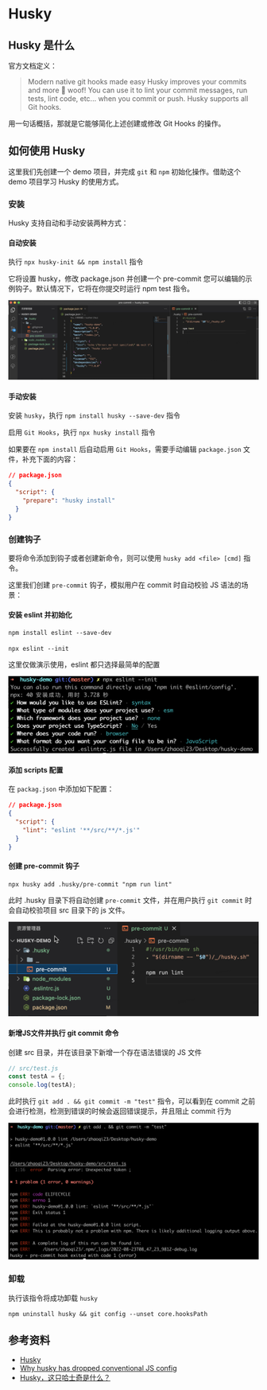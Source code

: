 # Husky

## Husky 是什么

官方文档定义：

> Modern native git hooks made easy
Husky improves your commits and more 🐶 woof!
You can use it to lint your commit messages, run tests, lint code, etc... when you commit or push. Husky supports all Git hooks.

用一句话概括，那就是它能够简化上述创建或修改 Git Hooks 的操作。

## 如何使用 Husky

这里我们先创建一个 demo 项目，并完成 `git` 和 `npm` 初始化操作。借助这个 demo 项目学习 Husky 的使用方式。

### 安装

Husky 支持自动和手动安装两种方式：

#### 自动安装

执行 `npx husky-init && npm install` 指令

它将设置 husky，修改 package.json 并创建一个 pre-commit 您可以编辑的示例钩子。默认情况下，它将在你提交时运行 npm test 指令。

![pre-commit init](./assets/pre-commit-init.png)

#### 手动安装

安装 `husky`，执行 `npm install husky --save-dev` 指令

启用 `Git Hooks`，执行 `npx husky install` 指令

如果要在 `npm install` 后自动启用 `Git Hooks`，需要手动编辑 `package.json` 文件，补充下面的内容：

```json
// package.json
{
  "script": {
    "prepare": "husky install"
  }
}
```

### 创建钩子

要将命令添加到钩子或者创建新命令，则可以使用 `husky add <file> [cmd]` 指令。

这里我们创建 `pre-commit` 钩子，模拟用户在 commit 时自动校验 JS 语法的场景：

#### 安装 eslint 并初始化

```shell
npm install eslint --save-dev

npx eslint --init
```

这里仅做演示使用，eslint 都只选择最简单的配置

![eslint init opts](./assets/eslint-init-options.png)

#### 添加 scripts 配置

在 `packag.json` 中添加如下配置：

```json
// package.json
{
  "script": {
    "lint": "eslint '**/src/**/*.js'"
  }
}
```

#### 创建 pre-commit 钩子

```shell
npx husky add .husky/pre-commit "npm run lint"
```

此时 .husky 目录下将自动创建 `pre-commit` 文件，并在用户执行 `git commit` 时会自动校验项目 src 目录下的 js 文件。

![pre-commit](./assets/pre-commit.png)

#### 新增JS文件并执行 git commit 命令

创建 src 目录，并在该目录下新增一个存在语法错误的 JS 文件

```js
// src/test.js
const testA = {;
console.log(testA);
```

此时执行 `git add . && git commit -m "test"` 指令，可以看到在 commit 之前会进行检测，检测到错误的时候会返回错误提示，并且阻止 commit 行为

![commit demo](./assets/commit-demo.png)

### 卸载

执行该指令将成功卸载 `husky`

```shell
npm uninstall husky && git config --unset core.hooksPath
```

## 参考资料

- [Husky](https://typicode.github.io/husky/#/)
- [Why husky has dropped conventional JS config](https://blog.typicode.com/husky-git-hooks-javascript-config/)
- [Husky，这只哈士奇是什么？](https://juejin.cn/post/6978462327796400136#heading-4)
